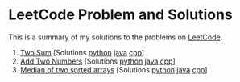 # LeetCode Problem and Solutions

This is a summary of my solutions to the problems on [LeetCode](https://www.leetcode.com). 


1. [Two Sum][1_link]  \[Solutions [python][1_py] [java][1_java] [cpp][1_cpp]\]
2. [Add Two Numbers][2_link]     \[Solutions [python][1_py] [java][1_java] [cpp][1_cpp]\]    
4. [Median of two sorted arrays][4_link]   \[Solutions [python][1_py] [java][1_java] [cpp][1_cpp]\]

<!-- &#x1f512;   for the lock -->
<!-- tiltle -->
[1_link]:    https://leetcode.com/problems/two-sum/
[2_link]:    https://leetcode.com/problems/add-two-numbers/
[4_link]:    https://leetcode.com/problems/median-of-two-sorted-arrays/ 


<!-- solution -->
[1_py]: https://github.com/thongle91/Leetcode-Solutions/blob/master/python/bulls_cows.py
[1_java]: https://github.com/thongle91/Leetcode-Solutions/blob/master/python/bulls_cows.py
[1_cpp]: https://github.com/thongle91/Leetcode-Solutions/blob/master/python/bulls_cows.py
